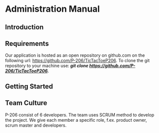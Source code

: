 # Administration Manual

## Introduction

## Requirements
Our application is hosted as an open repository on github.com on the following url: https://github.com/P-206/TicTacToeP206.
To clone the git repository to your machine use:
***git clone https://github.com/P-206/TicTacToeP206.***

## Getting Started

## Team Culture
P-206 consist of 6 developers. The team uses SCRUM method to develop the project. We give each member a specific role, f.ex. product owner, scrum master and developers.
